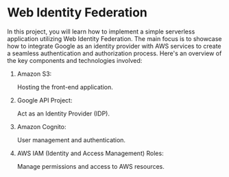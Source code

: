 #                                        **Web Identity Federation**




In this project, you will learn how to implement a simple serverless application utilizing Web Identity Federation. The main focus is to showcase how to integrate 
Google as an identity provider with AWS services to create a seamless authentication and authorization process. 
Here's an overview of the key components and technologies involved:

1. Amazon S3: 

   Hosting the front-end application.

3. Google API Project:

   Act as an Identity Provider (IDP).

4. Amazon Cognito:

   User management and authentication.

5. AWS IAM (Identity and Access Management) Roles:

   Manage permissions and access to AWS resources.


